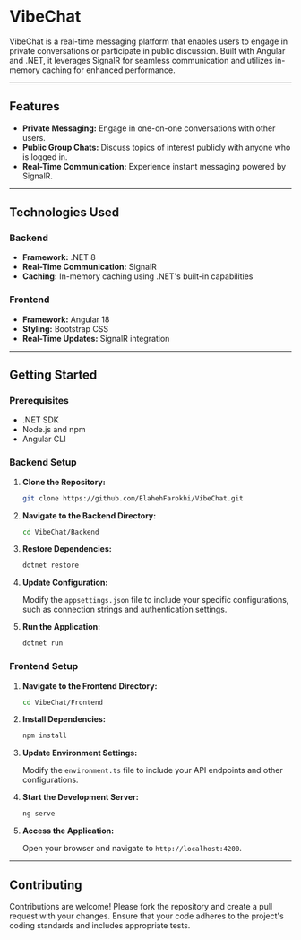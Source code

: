 # VibeChat

VibeChat is a real-time messaging platform that enables users to engage in private conversations or participate in public discussion. Built with Angular and .NET, it leverages SignalR for seamless communication and utilizes in-memory caching for enhanced performance.

---

## Features

- **Private Messaging:** Engage in one-on-one conversations with other users.
- **Public Group Chats:** Discuss topics of interest publicly with anyone who is logged in.
- **Real-Time Communication:** Experience instant messaging powered by SignalR.

---

## Technologies Used

### Backend

- **Framework:** .NET 8
- **Real-Time Communication:** SignalR
- **Caching:** In-memory caching using .NET's built-in capabilities

### Frontend

- **Framework:** Angular 18
- **Styling:** Bootstrap CSS
- **Real-Time Updates:** SignalR integration

---

## Getting Started

### Prerequisites

- .NET SDK
- Node.js and npm
- Angular CLI

### Backend Setup

1. **Clone the Repository:**

   ```bash
   git clone https://github.com/ElahehFarokhi/VibeChat.git
   ```

2. **Navigate to the Backend Directory:**

   ```bash
   cd VibeChat/Backend
   ```

3. **Restore Dependencies:**

   ```bash
   dotnet restore
   ```

4. **Update Configuration:**

   Modify the `appsettings.json` file to include your specific configurations, such as connection strings and authentication settings.

5. **Run the Application:**

   ```bash
   dotnet run
   ```

### Frontend Setup

1. **Navigate to the Frontend Directory:**

   ```bash
   cd VibeChat/Frontend
   ```

2. **Install Dependencies:**

   ```bash
   npm install
   ```

3. **Update Environment Settings:**

   Modify the `environment.ts` file to include your API endpoints and other configurations.

4. **Start the Development Server:**

   ```bash
   ng serve
   ```

5. **Access the Application:**

   Open your browser and navigate to `http://localhost:4200`.

---

## Contributing

Contributions are welcome! Please fork the repository and create a pull request with your changes. Ensure that your code adheres to the project's coding standards and includes appropriate tests.
